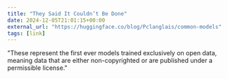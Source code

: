 ```yaml
---
title: "They Said It Couldn’t Be Done"
date: 2024-12-05T21:01:15+00:00
external_url: "https://huggingface.co/blog/Pclanglais/common-models"
tags: [link]
---
```


"These represent the first ever models trained exclusively on open data, meaning data that are either non-copyrighted or are published under a permissible license."